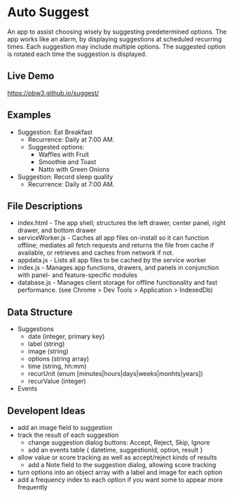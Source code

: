 # Auto Suggest
An app to assist choosing wisely by suggesting predetermined options. The app works like an alarm, by displaying suggestions at scheduled recurring times. Each suggestion may include multiple options. The suggested option is rotated each time the suggestion is displayed.

## Live Demo
https://pbw3.github.io/suggest/

## Examples
* Suggestion: Eat Breakfast
    * Recurrence: Daily at 7:00 AM. 
    * Suggested options:
        * Waffles with Fruit
        * Smoothie and Toast
        * Natto with Green Onions
* Suggestion: Record sleep quality
    * Recurrence: Daily at 7:00 AM.

## File Descriptions
* index.html - The app shell; structures the left drawer, center panel, right drawer, and bottom drawer
* serviceWorker.js - Caches all app files on-install so it can function offline; mediates all fetch requests and returns the file from cache if available, or retrieves and caches from network if not.
* appdata.js - Lists all app files to be cached by the service worker 
* index.js - Manages app functions, drawers, and panels in conjunction with panel- and feature-specific modules
* database.js - Manages client storage for offline functionality and fast performance. (see Chrome > Dev Tools > Application > IndexedDb)

## Data Structure
* Suggestions
    * date (integer, primary key)
    * label (string)
    * image (string)
    * options (string array)
    * time (string, hh:mm)
    * recurUnit (enum [minutes|hours|days|weeks|monhts|years])
    * recurValue (integer)
* Events

## Developent Ideas
* add an image field to suggestion
* track the result of each suggestion
    * change suggestion dialog buttons: Accept, Reject, Skip, Ignore
    * add an events table { datetime, suggestionId, option, result }
* allow value or score tracking as well as accept/reject kinds of results
    * add a Note field to the suggestion dialog, allowing score tracking
* turn options into an object array with a label and image for each option
* add a frequency index to each option if you want some to appear more frequently
